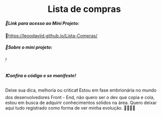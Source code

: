 <h1 align="center"> Lista de compras </h1>

<h5> 📂Link para acesso ao Mini Projeto: </h5>

🔗https://leoodaviid.github.io/Lista-Compras/



<h5>📌Sobre o mini projeto:</h5>  

<h6> ! <h6>


<h5> ❗Confira o código e se manifeste!</h5>

<p> Deixe sua dica, melhoria ou critica❗ Estou em fase embrionária no mundo dos desenvolvedores Front - End, não quero ser o dev que copia e cola, estou em busca de adquirir conhecimentos sólidos na área. Quero deixar aqui tudo registrado como forma de ver minha evolução. 🚀🚀👨‍💻</p>

